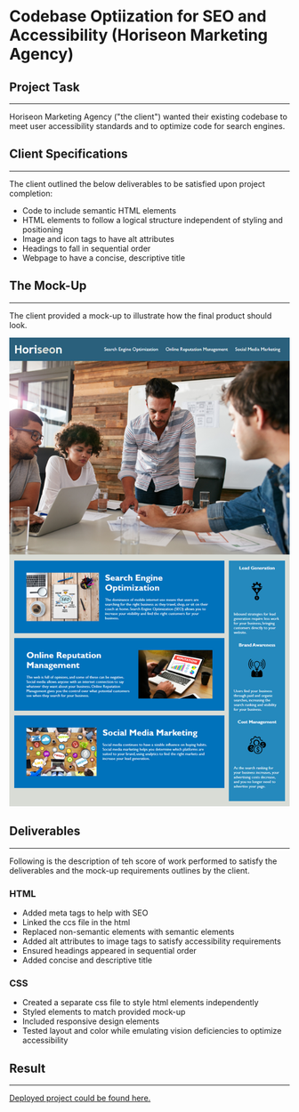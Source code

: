 # Codebase Optiization for SEO and Accessibility (Horiseon Marketing Agency)

## Project Task 

---
Horiseon Marketing Agency ("the client") wanted their existing codebase to meet user accessibility standards and to optimize code for search engines. 

## Client Specifications

---

The client outlined the below deliverables to be satisfied upon project completion: 

- Code to include semantic HTML elements
- HTML elements to follow a logical structure independent of styling and positioning
- Image and icon tags to have alt attributes
- Headings to fall in sequential order
- Webpage to have a concise, descriptive title

## The Mock-Up 

---

The client provided a mock-up to illustrate how the final product should look.

![The Horiseon webpage includes a navigation bar, a header image, and cards with text and images at the bottom of the page.](./Assets-demo/01-html-css-git-homework-demo.png)

## Deliverables

---

Following is the description of teh score of work performed to satisfy the deliverables and the mock-up requirements outlines by the client. 

### HTML
- Added meta tags to help with SEO
- Linked the ccs file in the html 
- Replaced non-semantic elements with semantic elements 
- Added alt attributes to image tags to satisfy accessibility requirements
- Ensured headings appeared in sequential order 
- Added concise and descriptive title 

### CSS
- Created a separate css file to style html elements independently 
- Styled elements to match provided mock-up
- Included responsive design elements 
- Tested layout and color while emulating vision deficiencies to optimize accessibility

## Result

---

[Deployed project could be found here.](https://veronika-pomy.github.io/Horiseon-marketing/)
